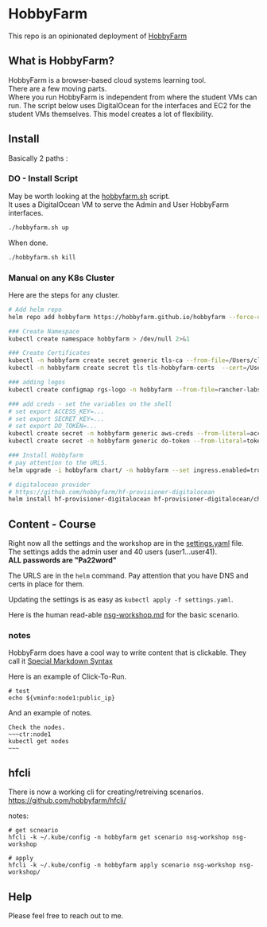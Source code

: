 # HobbyFarm

This repo is an opinionated deployment of [HobbyFarm](https://github.com/hobbyfarm/hobbyfarm)

## What is HobbyFarm?

HobbyFarm is a browser-based cloud systems learning tool.  
There are a few moving parts.  
Where you run HobbyFarm is independent from where the student VMs can run. The script below uses DigitalOcean for the interfaces and EC2 for the student VMs themselves. This model creates a lot of flexibility.

## Install

Basically 2 paths :

### DO - Install Script

May be worth looking at the [hobbyfarm.sh](hobbyfarm.sh) script.  
It uses a DigitalOcean VM to serve the Admin and User HobbyFarm interfaces.

```bash
./hobbyfarm.sh up
```

When done.

```bash
./hobbyfarm.sh kill
```

### Manual on any K8s Cluster

Here are the steps for any cluster.

```bash
# Add helm repo
helm repo add hobbyfarm https://hobbyfarm.github.io/hobbyfarm --force-update > /dev/null 2>&1

### Create Namespace
kubectl create namespace hobbyfarm > /dev/null 2>&1

### Create Certificates
kubectl -n hobbyfarm create secret generic tls-ca --from-file=/Users/clemenko/Dropbox/work/rfed.me/io/cacerts.pem  > /dev/null 2>&1
kubectl -n hobbyfarm create secret tls tls-hobbyfarm-certs  --cert=/Users/clemenko/Dropbox/work/rfed.me/io/star.rfed.io.cert --key=/Users/clemenko/Dropbox/work/rfed.me/io/star.rfed.io.key > /dev/null 2>&1

### adding logos
kubectl create configmap rgs-logo -n hobbyfarm --from-file=rancher-labs-stacked-color.svg=rfed-logo-stacked.svg > /dev/null 2>&1

### add creds - set the variables on the shell
# set export ACCESS_KEY=...
# set export SECRET_KEY=...
# set export DO_TOKEN=...
kubectl create secret -n hobbyfarm generic aws-creds --from-literal=access_key=$ACCESS_KEY --from-literal=secret_key=$SECRET_KEY > /dev/null 2>&1
kubectl create secret -n hobbyfarm generic do-token --from-literal=token=$DO_TOKEN > /dev/null 2>&1

### Install Hobbyfarm
# pay attention to the URLS.
helm upgrade -i hobbyfarm chart/ -n hobbyfarm --set ingress.enabled=true --set ingress.tls.enabled=true --set ingress.tls.secrets.backend=tls-hobbyfarm-certs --set ingress.tls.secrets.admin=tls-hobbyfarm-certs --set ingress.tls.secrets.ui=tls-hobbyfarm-certs --set ingress.tls.secrets.shell=tls-hobbyfarm-certs --set ingress.hostnames.backend=backend.rfed.io --set ingress.hostnames.admin=hobby-admin.rfed.io --set ingress.hostnames.ui=hobbyfarm.rfed.io --set ingress.hostnames.shell=hobby-shell.rfed.io  --set ui.config.title="RGS - Workshop"  --set ui.config.login.customlogo=rgs-logo --set terraform.enabled=true --set shell.replicas=3 --set gargantua.image=ebauman/gargantua:pr-154-3 > /dev/null 2>&1

# digitalocean provider 
# https://github.com/hobbyfarm/hf-provisioner-digitalocean
helm install hf-provisioner-digitalocean hf-provisioner-digitalocean/chart/hf-provisioner-digitalocean --namespace hobbyfarm > /dev/null 2>&1
```

## Content - Course

Right now all the settings and the workshop are in the [settings.yaml](settings.yaml) file.  
The settings adds the admin user and 40 users (user1...user41).  
**ALL passwords are "Pa22word"**

The URLS are in the `helm` command. Pay attention that you have DNS and certs in place for them.

Updating the settings is as easy as `kubectl apply -f settings.yaml`.

Here is the human read-able [nsg-workshop.md](nsg-workshop.md) for the basic scenario.

### notes

HobbyFarm does have a cool way to write content that is clickable. They call it [Special Markdown Syntax](https://hobbyfarm.github.io/docs/appendix/markdown_syntax/)

Here is an example of Click-To-Run.

```ctr:node1
# test 
echo ${vminfo:node1:public_ip}
```

And an example of notes.

```note:task
Check the nodes.
~~~ctr:node1
kubectl get nodes
~~~
```

## hfcli

There is now a working cli for creating/retreiving scenarios. https://github.com/hobbyfarm/hfcli/

notes:

```
# get scneario 
hfcli -k ~/.kube/config -n hobbyfarm get scenario nsg-workshop nsg-workshop

# apply
hfcli -k ~/.kube/config -n hobbyfarm apply scenario nsg-workshop nsg-workshop/
```

## Help

Please feel free to reach out to me.
